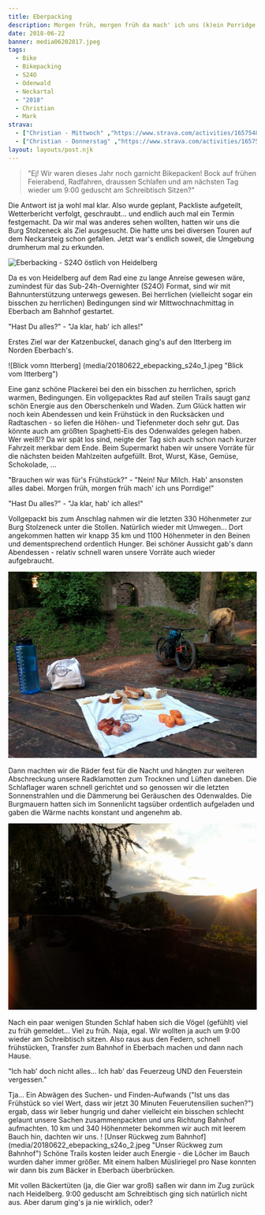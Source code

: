 ```yaml
---
title: Eberpacking
description: Morgen früh, morgen früh da mach' ich uns (k)ein Porridge!
date: 2018-06-22
banner: media06202017.jpeg
tags:
  - Bike
  - Bikepacking
  - S24O
  - Odenwald
  - Neckartal
  - "2018"
  - Christian
  - Mark
strava: 
  - ["Christian - Mittwoch" ,"https://www.strava.com/activities/1657548132"]
  - ["Christian - Donnerstag" ,"https://www.strava.com/activities/1657548146"]
layout: layouts/post.njk
---
```


> "Ej! Wir waren dieses Jahr noch garnicht Bikepacken! Bock auf frühen Feierabend, Radfahren, draussen Schlafen und am nächsten Tag wieder um 9:00 geduscht am Schreibtisch Sitzen?"

Die Antwort ist ja wohl mal klar. Also wurde geplant, Packliste aufgeteilt, Wetterbericht verfolgt, geschraubt... und endlich auch mal ein Termin festgemacht. Da wir mal was anderes sehen wollten, hatten wir uns die Burg Stolzeneck als Ziel ausgesucht. Die hatte uns bei diversen Touren auf dem Neckarsteig schon gefallen. Jetzt war's endlich soweit, die Umgebung drumherum mal zu erkunden. 

![Eberbacking - S24O östlich von Heidelberg](media/media10272012.jpeg "Eberbacking - S24O östlich von Heidelberg")

Da es von Heidelberg auf dem Rad eine zu lange Anreise gewesen wäre, zumindest für das Sub-24h-Overnighter (S24O) Format, sind wir mit Bahnunterstützung unterwegs gewesen. Bei herrlichen (vielleicht sogar ein bisschen zu herrlichen) Bedingungen sind wir Mittwochnachmittag in Eberbach am Bahnhof gestartet. 

"Hast Du alles?" - "Ja klar, hab' ich alles!" 

Erstes Ziel war der Katzenbuckel, danach ging's auf den Itterberg im Norden Eberbach's. 

![Blick vomn Itterberg] (media/20180622_ebepacking_s24o_1.jpeg "Blick vom Itterberg")

Eine ganz schöne Plackerei bei den ein bisschen zu herrlichen, sprich warmen, Bedingungen. Ein vollgepacktes Rad auf steilen Trails saugt ganz schön Energie aus den Oberschenkeln und Waden. Zum Glück hatten wir noch kein Abendessen und kein Frühstück in den Rucksäcken und Radtaschen - so liefen die Höhen- und Tiefenmeter doch sehr gut. Das könnte auch am größten Spaghetti-Eis des Odenwaldes gelegen haben. Wer weiß!? 
Da wir spät los sind, neigte der Tag sich auch schon nach kurzer Fahrzeit merkbar dem Ende. Beim Supermarkt haben wir unsere Vorräte für die nächsten beiden Mahlzeiten aufgefüllt. Brot, Wurst, Käse, Gemüse, Schokolade, ...

"Brauchen wir was für's Frühstück?" - "Nein! Nur Milch. Hab' ansonsten alles dabei. Morgen früh, morgen früh mach' ich uns Porrdige!"

"Hast Du alles?" - "Ja klar, hab' ich alles!"

Vollgepackt bis zum Anschlag nahmen wir die letzten 330 Höhenmeter zur Burg Stolzeneck unter die Stollen. Natürlich wieder mit Umwegen... Dort angekommen hatten wir knapp 35 km und 1100 Höhenmeter in den Beinen und dementsprechend ordentlich Hunger. Bei schöner Aussicht gab's dann Abendessen - relativ schnell waren unsere Vorräte auch wieder aufgebraucht.

![Abendessen an der Stolzeneck](media/media06212018(1).jpeg "Abendessen an der Stolzeneck")

Dann machten wir die Räder fest für die Nacht und hängten zur weiteren Abschreckung unsere Radklamotten zum Trocknen und Lüften daneben. Die Schlaflager waren schnell gerichtet und so genossen wir die letzten Sonnenstrahlen und die Dämmerung bei Geräuschen des Odenwaldes. Die Burgmauern hatten sich im Sonnenlicht tagsüber ordentlich aufgeladen und gaben die Wärme nachts konstant und angenehm ab. 

![Die letzten Sonnenstrahlen](media/media06212018.jpeg "Die letzten Sonnensrahlen")

Nach ein paar wenigen Stunden Schlaf haben sich die Vögel (gefühlt) viel zu früh gemeldet... Viel zu früh. Naja, egal. Wir wollten ja auch um 9:00 wieder am Schreibtisch sitzen. Also raus aus den Federn, schnell frühstücken, Transfer zum Bahnhof in Eberbach machen und dann nach Hause.

"Ich hab' doch nicht alles... Ich hab' das Feuerzeug UND den Feuerstein vergessen." 

Tja... Ein Abwägen des Suchen- und Finden-Aufwands ("Ist uns das Frühstück so viel Wert, dass wir jetzt 30 Minuten Feuerutensilien suchen?") ergab, dass wir lieber hungrig und daher vielleicht ein bisschen schlecht gelaunt unsere Sachen zusammenpackten und uns Richtung Bahnhof aufmachten. 10 km und 340 Höhenmeter bekommen wir auch mit leerem Bauch hin, dachten wir uns. 
! [Unser Rückweg zum Bahnhof] (media/20180622_ebepacking_s24o_2.jpeg "Unser Rückweg zum Bahnhof")
Schöne Trails kosten leider auch Energie - die Löcher im Bauch wurden daher immer größer. Mit einem halben Müsliriegel pro Nase konnten wir dann bis zum Bäcker in Eberbach überbrücken.

Mit vollen Bäckertüten (ja, die Gier war groß) saßen wir dann im Zug zurück nach Heidelberg. 9:00 geduscht am Schreibtisch ging sich natürlich nicht aus. Aber darum ging's ja nie wirklich, oder?
